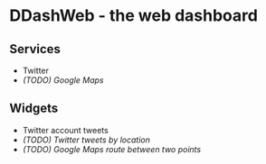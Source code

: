 # DDashWeb - the web dashboard

## Services
 * Twitter
 * *(TODO) Google Maps*

## Widgets
* Twitter account tweets
* *(TODO) Twitter tweets by location*
* *(TODO) Google Maps route between two points*
